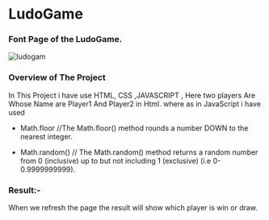 # LudoGame

### Font Page of the LudoGame.
![ludogam](https://user-images.githubusercontent.com/84222697/223012122-80c22057-1801-402f-a09b-87dbc1b9b573.png)
### Overview of The Project
In This Project i have use HTML, CSS ,JAVASCRIPT , Here two players Are Whose Name are Player1 And Player2 in Html.
where as in JavaScript i have used
+ Math.floor      //The Math.floor() method rounds a number DOWN to the nearest integer.
- Math.random()  // The Math.random() method returns a random number from 0 (inclusive) up to but not including 1 (exclusive) (i.e 0-0.9999999999).

### Result:-
When we refresh the page the result will show which player is win or draw.
